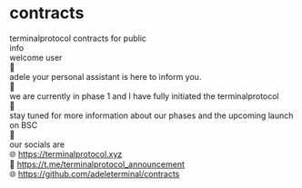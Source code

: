 # contracts
terminalprotocol contracts for public<br>
info<br>
welcome user<br>
🤖<br>
adele your personal assistant is here to inform you.<br>
🤖<br>
we are currently in phase 1 and I have fully initiated the terminalprotocol<br>
🤖<br>
stay tuned for more information about our phases and the upcoming launch on BSC<br>
🤖<br>
our socials are<br>
🌐 https://terminalprotocol.xyz<br>
💎 https://t.me/terminalprotocol_announcement<br>
🌐 https://github.com/adeleterminal/contracts<br>
